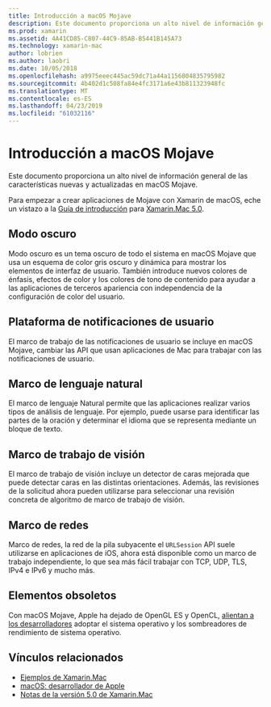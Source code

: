 ```yaml
---
title: Introducción a macOS Mojave
description: Este documento proporciona un alto nivel de información general de las características nuevas y actualizadas en macOS Mojave.
ms.prod: xamarin
ms.assetid: 4A41CD85-C807-44C9-85AB-B5441B145A73
ms.technology: xamarin-mac
author: lobrien
ms.author: laobri
ms.date: 10/05/2018
ms.openlocfilehash: a9975eeec445ac59dc71a44a1156804835795982
ms.sourcegitcommit: 4b402d1c508fa84e4fc3171a6e43b811323948fc
ms.translationtype: MT
ms.contentlocale: es-ES
ms.lasthandoff: 04/23/2019
ms.locfileid: "61032116"
---
```

# <a name="introduction-to-macos-mojave"></a>Introducción a macOS Mojave

Este documento proporciona un alto nivel de información general de las características nuevas y actualizadas en macOS Mojave.

Para empezar a crear aplicaciones de Mojave con Xamarin de macOS, eche un vistazo a la [Guía de introducción](~/mac/platform/introduction-to-macos-mojave/get-started.md) para [Xamarin.Mac 5.0](https://developer.xamarin.com/releases/mac/xamarin.mac_5/xamarin.mac_5.0/).

## <a name="dark-mode"></a>Modo oscuro

Modo oscuro es un tema oscuro de todo el sistema en macOS Mojave que usa un esquema de color gris oscuro y dinámica para mostrar los elementos de interfaz de usuario. También introduce nuevos colores de énfasis, efectos de color y los colores de tono de contenido para ayudar a las aplicaciones de terceros apariencia con independencia de la configuración de color del usuario.

## <a name="user-notifications-framework"></a>Plataforma de notificaciones de usuario

El marco de trabajo de las notificaciones de usuario se incluye en macOS Mojave, cambiar las API que usan aplicaciones de Mac para trabajar con las notificaciones de usuario.

## <a name="natural-language-framework"></a>Marco de lenguaje natural

El marco de lenguaje Natural permite que las aplicaciones realizar varios tipos de análisis de lenguaje. Por ejemplo, puede usarse para identificar las partes de la oración y determinar el idioma que se representa mediante un bloque de texto.

## <a name="vision-framework"></a>Marco de trabajo de visión

El marco de trabajo de visión incluye un detector de caras mejorada que puede detectar caras en las distintas orientaciones. Además, las revisiones de la solicitud ahora pueden utilizarse para seleccionar una revisión concreta de algoritmo de marco de trabajo de visión.

## <a name="network-framework"></a>Marco de redes

Marco de redes, la red de la pila subyacente el `URLSession` API suele utilizarse en aplicaciones de iOS, ahora está disponible como un marco de trabajo independiente, lo que sea más fácil trabajar con TCP, UDP, TLS, IPv4 e IPv6 y mucho más.

## <a name="deprecations"></a>Elementos obsoletos

Con macOS Mojave, Apple ha dejado de OpenGL ES y OpenCL, [alientan a los desarrolladores](https://developer.apple.com/macos/whats-new/) adoptar el sistema operativo y los sombreadores de rendimiento de sistema operativo.

## <a name="related-links"></a>Vínculos relacionados

- [Ejemplos de Xamarin.Mac](https://developer.xamarin.com/samples/mac/)
- [macOS: desarrollador de Apple](https://developer.apple.com/macos/)
- [Notas de la versión 5.0 de Xamarin.Mac](https://docs.microsoft.com/xamarin/mac/release-notes/5/5.0/)
